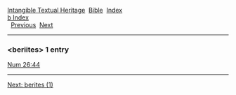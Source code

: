 [Intangible Textual Heritage](../../index)  [Bible](../index) 
[Index](index)   
[b Index](_b_)  
  [Previous](c01310)  [Next](c01312) 

------------------------------------------------------------------------

### &lt;beriites&gt; 1 entry

[Num 26:44](../kjv/num026.htm#044)  

------------------------------------------------------------------------

[Next: berites (1)](c01312)
